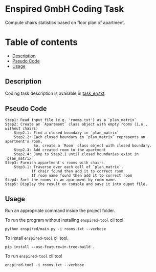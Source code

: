 # Enspired GmbH Coding Task

<!-- Describe your project in brief -->
Compute chairs statistics based on floor plan of apartment.

# Table of contents
- [Description](#Description)
- [Pseudo Code](#Pseudo-Code)
- [Usage](#Usage)

## Description
Coding task description is available in [task_en.txt](task_en.txt).

## Pseudo Code
```
Step1: Read input file (e.g. 'rooms.txt') as a `plan_matrix`
Step2: Create an `Apartment` class object with empty rooms (i.e., without chairs)
    Step2.1: Find a closed boundary in `plan_matrix` 
    Step2.2: Each closed boundary in `plan_matrix` represents an apartment's room.
             So, create a `Room` class object with closed boundary.
    Step2.3: Add created room to the apartment
    Step2.4: Jump to Step2.1 until closed boundaries exist in `plan_matrix`
Step3: Furnish appartment's rooms with chairs 
    Step3.1: Traverse over each cell of `plan_matrix`.
            If chair found then add it to correct room 
            If room name found then add it to correct room
Step4: Sort the rooms in an apartment by room name.
Step5: Display the result on console and save it into ouput file.
```

## Usage
Run an appropriate command inside the project folder. 

To run the program without installing `enspired-tool` cli tool.
```
python enspired/main.py -i rooms.txt --verbose
```
To install `enspired-tool` cli tool.
```
pip install --use-feature=in-tree-build . 
```
To run  `enspired-tool` cli tool
```
enspired-tool -i rooms.txt --verbose
```